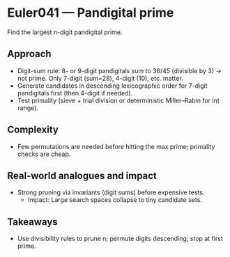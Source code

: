 # Euler041 — Pandigital prime

Find the largest n-digit pandigital prime.

## Approach

- Digit-sum rule: 8- or 9-digit pandigitals sum to 36/45 (divisible by 3) → not prime. Only 7-digit (sum=28), 4-digit (10), etc. matter.
- Generate candidates in descending lexicographic order for 7-digit pandigitals first (then 4-digit if needed).
- Test primality (sieve + trial division or deterministic Miller–Rabin for int range).

## Complexity
- Few permutations are needed before hitting the max prime; primality checks are cheap.

## Real-world analogues and impact
- Strong pruning via invariants (digit sums) before expensive tests.
  - Impact: Large search spaces collapse to tiny candidate sets.

## Takeaways
- Use divisibility rules to prune n; permute digits descending; stop at first prime.
